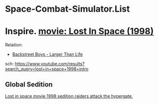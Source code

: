 # Space-Combat-Simulator.List
# Inspire. [movie: Lost In Space (1998)](https://www.imdb.com/title/tt0120738/)

Relation:
- [Backstreet Boys - Larger Than Life](https://youtu.be/MEb2CecR11I)

sch: https://www.youtube.com/results?search_query=lost+in+space+1998+intro

## Global Sedition
[Lost in space movie 1998 sedition raiders attack the hypergate.](https://youtu.be/ZmueTiGtITU)
